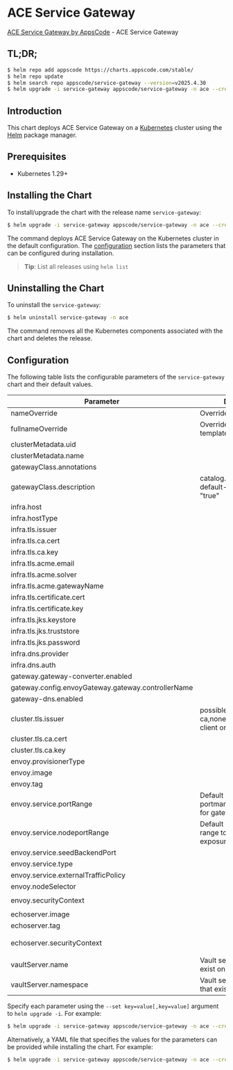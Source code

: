 # ACE Service Gateway

[ACE Service Gateway by AppsCode](https://github.com/appscode-cloud) - ACE Service Gateway

## TL;DR;

```bash
$ helm repo add appscode https://charts.appscode.com/stable/
$ helm repo update
$ helm search repo appscode/service-gateway --version=v2025.4.30
$ helm upgrade -i service-gateway appscode/service-gateway -n ace --create-namespace --version=v2025.4.30
```

## Introduction

This chart deploys ACE Service Gateway on a [Kubernetes](http://kubernetes.io) cluster using the [Helm](https://helm.sh) package manager.

## Prerequisites

- Kubernetes 1.29+

## Installing the Chart

To install/upgrade the chart with the release name `service-gateway`:

```bash
$ helm upgrade -i service-gateway appscode/service-gateway -n ace --create-namespace --version=v2025.4.30
```

The command deploys ACE Service Gateway on the Kubernetes cluster in the default configuration. The [configuration](#configuration) section lists the parameters that can be configured during installation.

> **Tip**: List all releases using `helm list`

## Uninstalling the Chart

To uninstall the `service-gateway`:

```bash
$ helm uninstall service-gateway -n ace
```

The command removes all the Kubernetes components associated with the chart and deletes the release.

## Configuration

The following table lists the configurable parameters of the `service-gateway` chart and their default values.

|                     Parameter                      |                            Description                             |                                                                                                      Default                                                                                                      |
|----------------------------------------------------|--------------------------------------------------------------------|-------------------------------------------------------------------------------------------------------------------------------------------------------------------------------------------------------------------|
| nameOverride                                       | Overrides name template                                            | <code>""</code>                                                                                                                                                                                                   |
| fullnameOverride                                   | Overrides fullname template                                        | <code>""</code>                                                                                                                                                                                                   |
| clusterMetadata.uid                                |                                                                    | <code>tbd</code>                                                                                                                                                                                                  |
| clusterMetadata.name                               |                                                                    | <code>tbd</code>                                                                                                                                                                                                  |
| gatewayClass.annotations                           |                                                                    | <code>{}</code>                                                                                                                                                                                                   |
| gatewayClass.description                           | catalog.appscode.com/is-default-gatewayclass: "true"               | <code>""</code>                                                                                                                                                                                                   |
| infra.host                                         |                                                                    | <code>chart-example.local</code>                                                                                                                                                                                  |
| infra.hostType                                     |                                                                    | <code>domain</code>                                                                                                                                                                                               |
| infra.tls.issuer                                   |                                                                    | <code>"ca" # ca,letsencrypt,letsencrypt-staging,external</code>                                                                                                                                                   |
| infra.tls.ca.cert                                  |                                                                    | <code>""</code>                                                                                                                                                                                                   |
| infra.tls.ca.key                                   |                                                                    | <code>""</code>                                                                                                                                                                                                   |
| infra.tls.acme.email                               |                                                                    | <code>ops@appscode.com</code>                                                                                                                                                                                     |
| infra.tls.acme.solver                              |                                                                    | <code>Gateway</code>                                                                                                                                                                                              |
| infra.tls.acme.gatewayName                         |                                                                    | <code>backend</code>                                                                                                                                                                                              |
| infra.tls.certificate.cert                         |                                                                    | <code>""</code>                                                                                                                                                                                                   |
| infra.tls.certificate.key                          |                                                                    | <code>""</code>                                                                                                                                                                                                   |
| infra.tls.jks.keystore                             |                                                                    | <code></code>                                                                                                                                                                                                     |
| infra.tls.jks.truststore                           |                                                                    | <code></code>                                                                                                                                                                                                     |
| infra.tls.jks.password                             |                                                                    | <code>""</code>                                                                                                                                                                                                   |
| infra.dns.provider                                 |                                                                    | <code>"external" # external,cloudflare,route53,cloudDNS</code>                                                                                                                                                    |
| infra.dns.auth                                     |                                                                    | <code>{}</code>                                                                                                                                                                                                   |
| gateway.gateway-converter.enabled                  |                                                                    | <code>false</code>                                                                                                                                                                                                |
| gateway.config.envoyGateway.gateway.controllerName |                                                                    | <code>gateway.voyagermesh.com/ace</code>                                                                                                                                                                          |
| gateway-dns.enabled                                |                                                                    | <code>false</code>                                                                                                                                                                                                |
| cluster.tls.issuer                                 | possible values: ca,none,vault. none for client orgs, ca othereise | <code>"ca"</code>                                                                                                                                                                                                 |
| cluster.tls.ca.cert                                |                                                                    | <code>""</code>                                                                                                                                                                                                   |
| cluster.tls.ca.key                                 |                                                                    | <code>""</code>                                                                                                                                                                                                   |
| envoy.provisionerType                              |                                                                    | <code>Deployment # DaemonSet</code>                                                                                                                                                                               |
| envoy.image                                        |                                                                    | <code>ghcr.io/voyagermesh/envoy</code>                                                                                                                                                                            |
| envoy.tag                                          |                                                                    | <code>"v1.33.1-ac"</code>                                                                                                                                                                                         |
| envoy.service.portRange                            | Default listener portmanager range to use for gateway exposure     | <code>"10000-12767"</code>                                                                                                                                                                                        |
| envoy.service.nodeportRange                        | Default node portmanager range to use for gateway exposure         | <code>"30000-32767"</code>                                                                                                                                                                                        |
| envoy.service.seedBackendPort                      |                                                                    | <code>8080</code>                                                                                                                                                                                                 |
| envoy.service.type                                 |                                                                    | <code>LoadBalancer # ClusterIP, LoadBalancer, NodePort</code>                                                                                                                                                     |
| envoy.service.externalTrafficPolicy                |                                                                    | <code>Cluster # Local</code>                                                                                                                                                                                      |
| envoy.nodeSelector                                 |                                                                    | <code>{}</code>                                                                                                                                                                                                   |
| envoy.securityContext                              |                                                                    | <code>{"allowPrivilegeEscalation":false,"capabilities":{"drop":["ALL"]},"privileged":false,"runAsNonRoot":true,"runAsUser":65534,"seccompProfile":{"type":"RuntimeDefault"}}</code>                               |
| echoserver.image                                   |                                                                    | <code>ghcr.io/voyagermesh/echoserver</code>                                                                                                                                                                       |
| echoserver.tag                                     |                                                                    | <code>"v20221109"</code>                                                                                                                                                                                          |
| echoserver.securityContext                         |                                                                    | <code>{"allowPrivilegeEscalation":false,"capabilities":{"drop":["ALL"]},"privileged":false,"readOnlyRootFilesystem":true,"runAsNonRoot":true,"runAsUser":65534,"seccompProfile":{"type":"RuntimeDefault"}}</code> |
| vaultServer.name                                   | Vault server name that exist on cluster                            | <code>"vault"</code>                                                                                                                                                                                              |
| vaultServer.namespace                              | Vault server namespace that exist on cluster                       | <code>"ace"</code>                                                                                                                                                                                                |


Specify each parameter using the `--set key=value[,key=value]` argument to `helm upgrade -i`. For example:

```bash
$ helm upgrade -i service-gateway appscode/service-gateway -n ace --create-namespace --version=v2025.4.30 --set clusterMetadata.uid=tbd
```

Alternatively, a YAML file that specifies the values for the parameters can be provided while
installing the chart. For example:

```bash
$ helm upgrade -i service-gateway appscode/service-gateway -n ace --create-namespace --version=v2025.4.30 --values values.yaml
```
